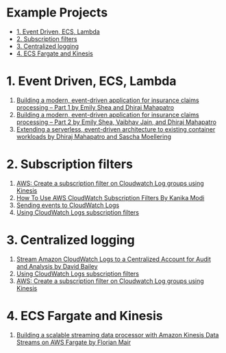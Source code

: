 <H1>Example Projects</H1>

<!-- TOC -->

- [1. Event Driven, ECS, Lambda](#1-event-driven-ecs-lambda)
- [2. Subscription filters](#2-subscription-filters)
- [3. Centralized logging](#3-centralized-logging)
- [4. ECS Fargate and Kinesis](#4-ecs-fargate-and-kinesis)

<!-- /TOC -->

# 1. Event Driven, ECS, Lambda

1. [Building a modern, event-driven application for insurance claims processing – Part 1 by Emily Shea and Dhiraj Mahapatro](https://aws.amazon.com/blogs/industries/building-a-modern-event-driven-application-for-insurance-claims-processing-part-1/)
2. [Building a modern, event-driven application for insurance claims processing – Part 2 by Emily Shea, Vaibhav Jain, and Dhiraj Mahapatro](https://aws.amazon.com/blogs/industries/building-a-modern-event-driven-application-for-insurance-claims-processing-part-2/)
3. [Extending a serverless, event-driven architecture to existing container workloads by Dhiraj Mahapatro and Sascha Moellering](https://aws.amazon.com/blogs/compute/extending-a-serverless-event-driven-architecture-to-existing-container-workloads/)

# 2. Subscription filters

1. [AWS: Create a subscription filter on Cloudwatch Log groups using Kinesis](https://awstip.com/aws-create-a-subscription-filter-on-cloudwatch-log-groups-using-kinesis-44b80e365bc9)
2. [How To Use AWS CloudWatch Subscription Filters By Kanika Modi](https://aws.plainenglish.io/how-to-use-aws-cloudwatch-subscription-filters-2f33f3e450c9)
3. [Sending events to CloudWatch Logs](https://docs.aws.amazon.com/awscloudtrail/latest/userguide/send-cloudtrail-events-to-cloudwatch-logs.html)
4. [Using CloudWatch Logs subscription filters](https://docs.aws.amazon.com/AmazonCloudWatch/latest/logs/SubscriptionFilters.html#LambdaFunctionExample)

# 3. Centralized logging

1. [Stream Amazon CloudWatch Logs to a Centralized Account for Audit and Analysis by David Bailey](https://aws.amazon.com/blogs/architecture/stream-amazon-cloudwatch-logs-to-a-centralized-account-for-audit-and-analysis/)
2. [Using CloudWatch Logs subscription filters](https://docs.aws.amazon.com/AmazonCloudWatch/latest/logs/SubscriptionFilters.html#LambdaFunctionExample)
3. [AWS: Create a subscription filter on Cloudwatch Log groups using Kinesis](https://awstip.com/aws-create-a-subscription-filter-on-cloudwatch-log-groups-using-kinesis-44b80e365bc9)

# 4. ECS Fargate and Kinesis

1. [Building a scalable streaming data processor with Amazon Kinesis Data Streams on AWS Fargate by Florian Mair](https://github.com/aws-samples/amazon-kinesis-data-processor-aws-fargate)
